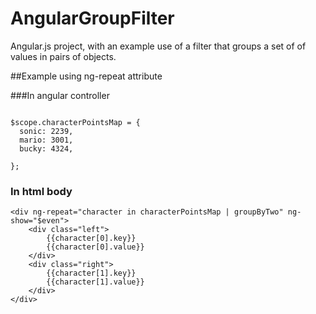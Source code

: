 AngularGroupFilter
==================


Angular.js project, with an example use of a filter that groups a set of of values in pairs of objects.


##Example using ng-repeat attribute

###In angular controller
```

$scope.characterPointsMap = {
  sonic: 2239,
  mario: 3001,
  bucky: 4324,

};
```

### In html body
```
<div ng-repeat="character in characterPointsMap | groupByTwo" ng-show="$even">
    <div class="left">
        {{character[0].key}}
        {{character[0].value}}
    </div>
    <div class="right">
        {{character[1].key}}
        {{character[1].value}}
    </div>
</div>
```